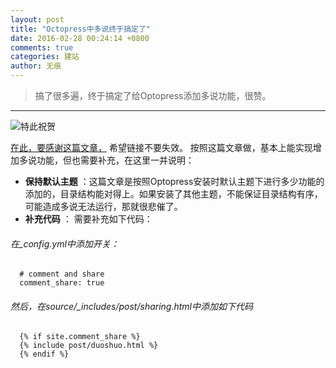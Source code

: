 ```yaml
---
layout: post
title: "Octopress中多说终于搞定了"
date: 2016-02-28 00:24:14 +0800
comments: true
categories: 建站
author: 无痕
---
```

>搞了很多遍，终于搞定了给Optopress添加多说功能，很赞。



-------------------
![特此祝贺](http://cepos.img47.wal8.com/img47/537802_20160227224327/145659192877.jpg
)

[在此，要感谢这篇文章，][1] 希望链接不要失效。
按照这篇文章做，基本上能实现增加多说功能，但也需要补充，在这里一并说明：

 - **保持默认主题** ：这篇文章是按照Optopress安装时默认主题下进行多少功能的添加的，目录结构能对得上。如果安装了其他主题，不能保证目录结构有序，可能造成多说无法运行，那就很悲催了。
 - **补充代码** ： 需要补充如下代码：
 ######  在_config.yml中添加开关：

  ```
    # comment and share
    comment_share: true
  ```
  ###### 然后，在source/\_includes/post/sharing.html中添加如下代码

  ```
    {% if site.comment_share %}
    {% include post/duoshuo.html %}
    {% endif %}
  ```





[1]: http://havee.me/internet/2013-02/add-duoshuo-commemt-system-into-octopress.html
